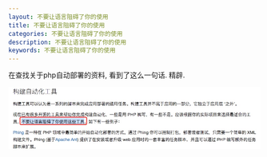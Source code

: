 ```yaml
---
layout: 不要让语言阻碍了你的使用
title: 不要让语言阻碍了你的使用
categories: 不要让语言阻碍了你的使用
description: 不要让语言阻碍了你的使用
keywords: 不要让语言阻碍了你的使用
---
```


在查找关于php自动部署的资料, 看到了这么一句话. 精辟. 


![](/images/posts/14996743272349.jpg)


